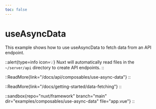 ```yaml
---
toc: false
---
```


# useAsyncData

This example shows how to use useAsyncData to fetch data from an API endpoint.

::alert{type=info icon=💡}
Nuxt will automatically read files in the `~/server/api` directory to create API endpoints.
::

::ReadMore{link="/docs/api/composables/use-async-data"}
::

::ReadMore{link="/docs/getting-started/data-fetching"}
::

::sandbox{repo="nuxt/framework" branch="main" dir="examples/composables/use-async-data" file="app.vue"}
::
